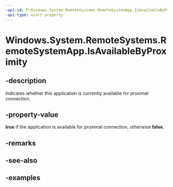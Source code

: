 ```yaml
---
-api-id: P:Windows.System.RemoteSystems.RemoteSystemApp.IsAvailableByProximity
-api-type: winrt property
---
```


<!-- Property syntax.
public bool IsAvailableByProximity { get; }
-->

# Windows.System.RemoteSystems.RemoteSystemApp.IsAvailableByProximity

## -description
Indicates whether this application is currently available for proximal connection. 

## -property-value
**true** if the application is available for proximal connection, otherwise **false**. 

## -remarks

## -see-also

## -examples

